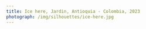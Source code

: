 ```yaml
---
title: Ice here, Jardin, Antioquia - Colombia, 2023
photograph: /img/silhouettes/ice-here.jpg
---
```

